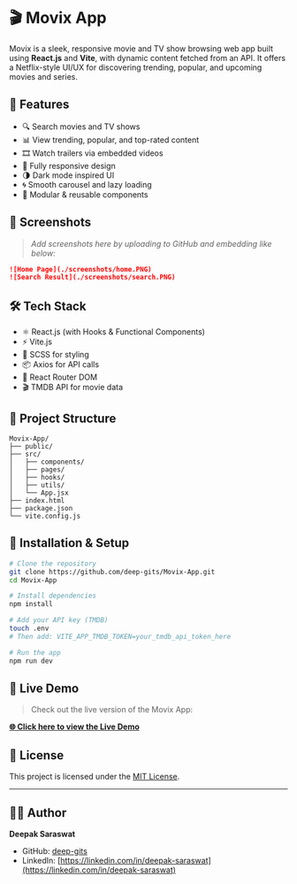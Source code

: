
# 🎬 Movix App

Movix is a sleek, responsive movie and TV show browsing web app built using **React.js** and **Vite**, with dynamic content fetched from an API. It offers a Netflix-style UI/UX for discovering trending, popular, and upcoming movies and series.

## 🚀 Features

- 🔍 Search movies and TV shows
- 📊 View trending, popular, and top-rated content
- 🎞️ Watch trailers via embedded videos
- 📱 Fully responsive design
- 🌗 Dark mode inspired UI
- 🌀 Smooth carousel and lazy loading
- 🔧 Modular & reusable components

## 📸 Screenshots

> _Add screenshots here by uploading to GitHub and embedding like below:_

```md
![Home Page](./screenshots/home.PNG)
![Search Result](./screenshots/search.PNG)
```

## 🛠️ Tech Stack

- ⚛️ React.js (with Hooks & Functional Components)
- ⚡ Vite.js
- 🎨 SCSS for styling
- 📦 Axios for API calls
- 🔁 React Router DOM
- 🎬 TMDB API for movie data

## 📁 Project Structure

```
Movix-App/
├── public/
├── src/
│   ├── components/
│   ├── pages/
│   ├── hooks/
│   ├── utils/
│   └── App.jsx
├── index.html
├── package.json
└── vite.config.js
```

## 🧪 Installation & Setup

```bash
# Clone the repository
git clone https://github.com/deep-gits/Movix-App.git
cd Movix-App

# Install dependencies
npm install

# Add your API key (TMDB)
touch .env
# Then add: VITE_APP_TMDB_TOKEN=your_tmdb_api_token_here

# Run the app
npm run dev
```

## 🔗 Live Demo

> Check out the live version of the Movix App:

[**🌐 Click here to view the Live Demo**](https://codemovix-app.netlify.app/)

## 📄 License

This project is licensed under the [MIT License](LICENSE).

---

## 🙋‍♂️ Author

**Deepak Saraswat**

- GitHub: [deep-gits](https://github.com/deep-gits)
- LinkedIn: [https://linkedin.com/in/deepak-saraswat](https://linkedin.com/in/deepak-saraswat)
